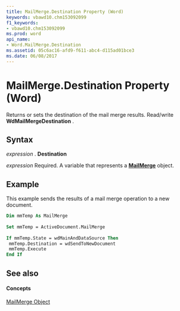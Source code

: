 ```yaml
---
title: MailMerge.Destination Property (Word)
keywords: vbawd10.chm153092099
f1_keywords:
- vbawd10.chm153092099
ms.prod: word
api_name:
- Word.MailMerge.Destination
ms.assetid: 05c6ac16-afd9-f611-abc4-d115ad01bce3
ms.date: 06/08/2017
---
```



# MailMerge.Destination Property (Word)

Returns or sets the destination of the mail merge results. Read/write **WdMailMergeDestination** .


## Syntax

 _expression_ . **Destination**

 _expression_ Required. A variable that represents a **[MailMerge](mailmerge-object-word.md)** object.


## Example

This example sends the results of a mail merge operation to a new document.


```vb
Dim mmTemp As MailMerge 
 
Set mmTemp = ActiveDocument.MailMerge 
 
If mmTemp.State = wdMainAndDataSource Then 
 mmTemp.Destination = wdSendToNewDocument 
 mmTemp.Execute 
End If
```


## See also


#### Concepts


[MailMerge Object](mailmerge-object-word.md)

